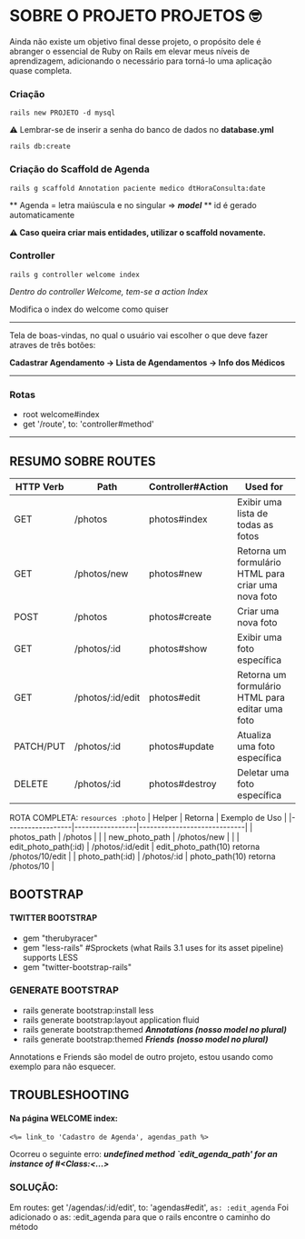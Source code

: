 # SOBRE O PROJETO PROJETOS 🤓

Ainda não existe um objetivo final desse projeto, o propósito dele é abranger o essencial de Ruby on Rails em elevar meus níveis de aprendizagem, adicionando o necessário para torná-lo uma aplicação quase completa. 

### Criação
`rails new PROJETO -d mysql`

⚠️ Lembrar-se de inserir a senha do banco de dados no **database.yml**

`rails db:create`

### Criação do Scaffold de Agenda

`rails g scaffold Annotation paciente medico dtHoraConsulta:date`

** Agenda = letra maiúscula e no singular ⇒ ***model*** 
** id é gerado automaticamente 

**⚠️ Caso queira criar mais entidades, utilizar o scaffold novamente.** 

### Controller

`rails g controller welcome index`

*Dentro do controller Welcome, tem-se a action Index*

Modifica o index do welcome como quiser

---

Tela de boas-vindas, no qual o usuário vai escolher o que deve fazer atraves de três botões: 

**Cadastrar Agendamento → Lista de Agendamentos → Info dos Médicos** 

---

### Rotas

- root welcome#index
- get '/route', to: 'controller#method'
---


 ## RESUMO SOBRE ROUTES

    
| HTTP Verb | Path            | Controller#Action | Used for                             |
|-----------|-----------------|-------------------|--------------------------------------|
| GET       | /photos         | photos#index      | Exibir uma lista de todas as fotos   |
| GET       | /photos/new     | photos#new        | Retorna um formulário HTML para criar uma nova foto |
| POST      | /photos         | photos#create     | Criar uma nova foto                 |
| GET       | /photos/:id     | photos#show       | Exibir uma foto específica           |
| GET       | /photos/:id/edit| photos#edit       | Retorna um formulário HTML para editar uma foto |
| PATCH/PUT | /photos/:id     | photos#update     | Atualiza uma foto específica         |
| DELETE    | /photos/:id     | photos#destroy    | Deletar uma foto específica          |


    
ROTA COMPLETA: 
`resources :photo`
| Helper           | Retorna         | Exemplo de Uso             |
|------------------|-----------------|-----------------------------|
| photos_path      | /photos         |                           |
| new_photo_path   | /photos/new     |                           |
| edit_photo_path(:id) | /photos/:id/edit | edit_photo_path(10) retorna /photos/10/edit |
| photo_path(:id)  | /photos/:id     | photo_path(10) retorna /photos/10 |


  ## BOOTSTRAP

  #### TWITTER BOOTSTRAP
  - gem "therubyracer"
  - gem "less-rails" #Sprockets (what Rails 3.1 uses for its asset pipeline) supports LESS
  - gem "twitter-bootstrap-rails"

  ### GENERATE BOOTSTRAP
  - rails generate bootstrap:install less
  - rails generate bootstrap:layout application fluid
  - rails generate bootstrap:themed ***Annotations (nosso model no plural)*** 
  - rails generate bootstrap:themed ***Friends*** ***(nosso model no plural)***

  Annotations e Friends são model de outro projeto, estou usando como exemplo para não esquecer. 

## TROUBLESHOOTING

#### Na página WELCOME index:
`<%= link_to 'Cadastro de Agenda', agendas_path %>`

Ocorreu o seguinte erro: 
**_undefined method `edit_agenda_path' for an instance of #<Class:<...>_**


### SOLUÇÃO: 
Em routes: 
    get '/agendas/:id/edit', to: 'agendas#edit', `as: :edit_agenda`
  Foi adicionado o as: :edit_agenda para que o rails encontre o caminho do método